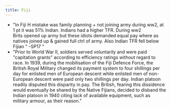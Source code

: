 ```yaml
---
title: Fiji
---
```


- "In Fiji H mistake was family planning + not joining army during ww2, at 1 pt it was 51% Indian. Indians had a higher TFR. During ww2 Brits opened up army but these idiots demanded equal pay where as natives joined up & gained full ctrl of army. Also Indian TFR fell below Fijian " -SP17 "
- "Prior to World War II, soldiers served voluntarily and were paid "capitation grants" according to efficiency ratings without regard to race. In 1939, during the mobilisation of the Fiji Defence Force, the British Royal Military changed its payment system to four shillings per day for enlisted men of European descent while enlisted men of non-European descent were paid only two shillings per day. Indian platoon readily disputed this disparity in pay. The British, fearing this dissidence would eventually be shared by the Native Fijians, decided to disband the Indian platoon in 1940 citing lack of available equipment, such as military armour, as their reason."